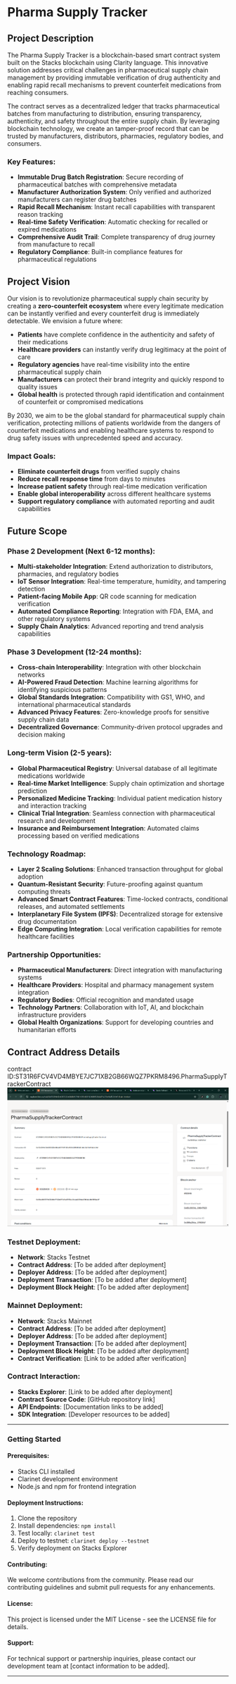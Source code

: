 # Pharma Supply Tracker

## Project Description

The Pharma Supply Tracker is a blockchain-based smart contract system built on the Stacks blockchain using Clarity language. This innovative solution addresses critical challenges in pharmaceutical supply chain management by providing immutable verification of drug authenticity and enabling rapid recall mechanisms to prevent counterfeit medications from reaching consumers.

The contract serves as a decentralized ledger that tracks pharmaceutical batches from manufacturing to distribution, ensuring transparency, authenticity, and safety throughout the entire supply chain. By leveraging blockchain technology, we create an tamper-proof record that can be trusted by manufacturers, distributors, pharmacies, regulatory bodies, and consumers.

### Key Features:
- **Immutable Drug Batch Registration**: Secure recording of pharmaceutical batches with comprehensive metadata
- **Manufacturer Authorization System**: Only verified and authorized manufacturers can register drug batches
- **Rapid Recall Mechanism**: Instant recall capabilities with transparent reason tracking
- **Real-time Safety Verification**: Automatic checking for recalled or expired medications
- **Comprehensive Audit Trail**: Complete transparency of drug journey from manufacture to recall
- **Regulatory Compliance**: Built-in compliance features for pharmaceutical regulations

## Project Vision

Our vision is to revolutionize pharmaceutical supply chain security by creating a **zero-counterfeit ecosystem** where every legitimate medication can be instantly verified and every counterfeit drug is immediately detectable. We envision a future where:

- **Patients** have complete confidence in the authenticity and safety of their medications
- **Healthcare providers** can instantly verify drug legitimacy at the point of care
- **Regulatory agencies** have real-time visibility into the entire pharmaceutical supply chain
- **Manufacturers** can protect their brand integrity and quickly respond to quality issues
- **Global health** is protected through rapid identification and containment of counterfeit or compromised medications

By 2030, we aim to be the global standard for pharmaceutical supply chain verification, protecting millions of patients worldwide from the dangers of counterfeit medications and enabling healthcare systems to respond to drug safety issues with unprecedented speed and accuracy.

### Impact Goals:
- **Eliminate counterfeit drugs** from verified supply chains
- **Reduce recall response time** from days to minutes
- **Increase patient safety** through real-time medication verification
- **Enable global interoperability** across different healthcare systems
- **Support regulatory compliance** with automated reporting and audit capabilities

## Future Scope

### Phase 2 Development (Next 6-12 months):
- **Multi-stakeholder Integration**: Extend authorization to distributors, pharmacies, and regulatory bodies
- **IoT Sensor Integration**: Real-time temperature, humidity, and tampering detection
- **Patient-facing Mobile App**: QR code scanning for medication verification
- **Automated Compliance Reporting**: Integration with FDA, EMA, and other regulatory systems
- **Supply Chain Analytics**: Advanced reporting and trend analysis capabilities

### Phase 3 Development (12-24 months):
- **Cross-chain Interoperability**: Integration with other blockchain networks
- **AI-Powered Fraud Detection**: Machine learning algorithms for identifying suspicious patterns
- **Global Standards Integration**: Compatibility with GS1, WHO, and international pharmaceutical standards
- **Advanced Privacy Features**: Zero-knowledge proofs for sensitive supply chain data
- **Decentralized Governance**: Community-driven protocol upgrades and decision making

### Long-term Vision (2-5 years):
- **Global Pharmaceutical Registry**: Universal database of all legitimate medications worldwide
- **Real-time Market Intelligence**: Supply chain optimization and shortage prediction
- **Personalized Medicine Tracking**: Individual patient medication history and interaction tracking
- **Clinical Trial Integration**: Seamless connection with pharmaceutical research and development
- **Insurance and Reimbursement Integration**: Automated claims processing based on verified medications

### Technology Roadmap:
- **Layer 2 Scaling Solutions**: Enhanced transaction throughput for global adoption
- **Quantum-Resistant Security**: Future-proofing against quantum computing threats
- **Advanced Smart Contract Features**: Time-locked contracts, conditional releases, and automated settlements
- **Interplanetary File System (IPFS)**: Decentralized storage for extensive drug documentation
- **Edge Computing Integration**: Local verification capabilities for remote healthcare facilities

### Partnership Opportunities:
- **Pharmaceutical Manufacturers**: Direct integration with manufacturing systems
- **Healthcare Providers**: Hospital and pharmacy management system integration
- **Regulatory Bodies**: Official recognition and mandated usage
- **Technology Partners**: Collaboration with IoT, AI, and blockchain infrastructure providers
- **Global Health Organizations**: Support for developing countries and humanitarian efforts

## Contract Address Details

contract ID:ST31R6FCV4VD4MBYE7JC71XB2GB66WQZ7PKRM8496.PharmaSupplyTrackerContract
![alt text](image.png)

### Testnet Deployment:
- **Network**: Stacks Testnet
- **Contract Address**: [To be added after deployment]
- **Deployer Address**: [To be added after deployment]
- **Deployment Transaction**: [To be added after deployment]
- **Deployment Block Height**: [To be added after deployment]

### Mainnet Deployment:
- **Network**: Stacks Mainnet  
- **Contract Address**: [To be added after deployment]
- **Deployer Address**: [To be added after deployment]
- **Deployment Transaction**: [To be added after deployment]
- **Deployment Block Height**: [To be added after deployment]
- **Contract Verification**: [Link to be added after verification]

### Contract Interaction:
- **Stacks Explorer**: [Link to be added after deployment]
- **Contract Source Code**: [GitHub repository link]
- **API Endpoints**: [Documentation links to be added]
- **SDK Integration**: [Developer resources to be added]

---

### Getting Started

#### Prerequisites:
- Stacks CLI installed
- Clarinet development environment
- Node.js and npm for frontend integration

#### Deployment Instructions:
1. Clone the repository
2. Install dependencies: `npm install`
3. Test locally: `clarinet test`
4. Deploy to testnet: `clarinet deploy --testnet`
5. Verify deployment on Stacks Explorer

#### Contributing:
We welcome contributions from the community. Please read our contributing guidelines and submit pull requests for any enhancements.

#### License:
This project is licensed under the MIT License - see the LICENSE file for details.

#### Support:
For technical support or partnership inquiries, please contact our development team at [contact information to be added].

---
